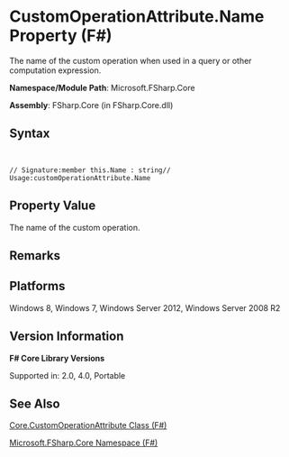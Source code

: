 # CustomOperationAttribute.Name Property (F#)

The name of the custom operation when used in a query or other computation expression.

**Namespace/Module Path**: Microsoft.FSharp.Core

**Assembly**: FSharp.Core (in FSharp.Core.dll)


## Syntax


```


// Signature:member this.Name : string// Usage:customOperationAttribute.Name

```



## Property Value
The name of the custom operation.


## Remarks

## Platforms
Windows 8, Windows 7, Windows Server 2012, Windows Server 2008 R2


## Version Information
**F# Core Library Versions**

Supported in: 2.0, 4.0, Portable




## See Also
[Core.CustomOperationAttribute Class &#40;F&#35;&#41;](Core.CustomOperationAttribute-Class-%28FSharp%29.md)

[Microsoft.FSharp.Core Namespace &#40;F&#35;&#41;](Microsoft.FSharp.Core-Namespace-%28FSharp%29.md)

